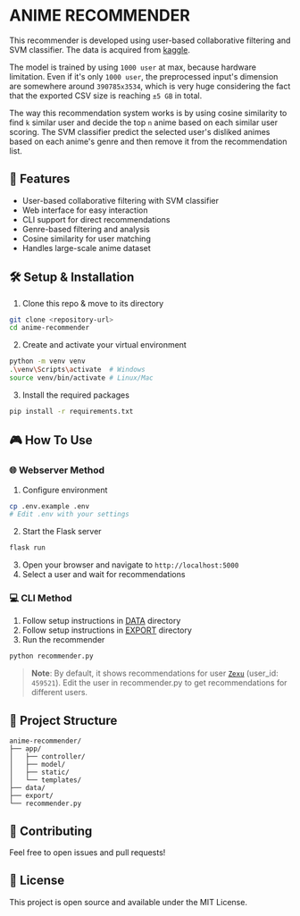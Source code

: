 # ANIME RECOMMENDER

This recommender is developed using user-based collaborative filtering and SVM classifier. The data is acquired from [kaggle](https://www.kaggle.com/datasets/azathoth42/myanimelist).

The model is trained by using `1000 user` at max, because hardware limitation.  Even if it's only `1000 user`, the preprocessed input's dimension are  somewhere around `390785x3534`, which is very huge considering the fact that the exported CSV size is reaching `±5 GB` in total.

The way this recommendation system works is by using cosine similarity to find `k` similar user and decide the top `n` anime based on each similar user scoring. The SVM classifier predict the selected user's disliked animes based on each anime's genre and then remove it from the recommendation list.

## 🚀 Features
- User-based collaborative filtering with SVM classifier
- Web interface for easy interaction
- CLI support for direct recommendations
- Genre-based filtering and analysis
- Cosine similarity for user matching
- Handles large-scale anime dataset

## 🛠️ Setup & Installation

1. Clone this repo & move to its directory
```bash
git clone <repository-url>
cd anime-recommender
```

2. Create and activate your virtual environment
```bash
python -m venv venv
.\venv\Scripts\activate  # Windows
source venv/bin/activate # Linux/Mac
```

3. Install the required packages
```bash
pip install -r requirements.txt
```

## 🎮 How To Use

### 🌐 Webserver Method
1. Configure environment
```bash
cp .env.example .env
# Edit .env with your settings
```

2. Start the Flask server
```bash
flask run
```

3. Open your browser and navigate to `http://localhost:5000`
4. Select a user and wait for recommendations

### 💻 CLI Method
1. Follow setup instructions in [DATA](./data/README.md) directory
2. Follow setup instructions in [EXPORT](./export/README.md) directory
3. Run the recommender
```bash
python recommender.py
```

> **Note**: By default, it shows recommendations for user [`Zexu`](https://myanimelist.net/profile/Zexu) (user_id: `459521`). Edit the user in recommender.py to get recommendations for different users.

## 🔧 Project Structure
```
anime-recommender/
├── app/
│   ├── controller/
│   ├── model/
│   ├── static/
│   └── templates/
├── data/
├── export/
└── recommender.py
```

## 🤝 Contributing
Feel free to open issues and pull requests!

## 📄 License
This project is open source and available under the MIT License.